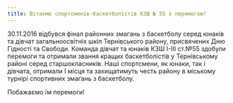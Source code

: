 ```yaml
---
title: Вітаємо спортсменів-баскетболістів КЗШ № 55 з перемогою!
---
```


30.11.2016 відбувся фінал районних змагань з баскетболу серед юнаків та дівчат загальноосвітніх шкіл Тернівського району, присвячених Дню Гідності та Свободи. Команда дівчат та юнаків КЗШ І-ІІІ ст.№55 здобули перемоги та отримали звання кращих баскетболістів у Тернівському районі серед старшокласників. Наші спортсмени, як юнаки, так і дівчата, отримали І місця та захищатимуть честь району в міському турнірі спортивних змагань з баскетболу.

Побажаємо їм перемоги!

<slideshow id="_/72157673263393164" />
